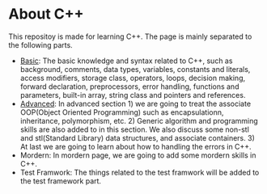 # About C++
This repositoy is made for learning C++. The page is mainly separated to the following parts.
-  [Basic](basic/README.md): The basic knowledge and syntax related to C++, such as background, comments, data types, variables, constants and literals, access modifiers, storage class, operators, loops, decision making, forward declaration, preprocessors, error handling, functions and parameters, built-in array, string class and pointers and references. 
- [Advanced](advanced/README.md): In advanced section 1) we are going to treat the associate OOP(Object Oriented Programming) such as encapsulationn, inheritance, polymorphism, etc. 2) Generic algorithm and programming skills are also added to in this section. We also discuss some non-stl and stl(Standard Library) data structures, and associate containers. 3) At last we are going to learn about how to handling the errors in C++. 
- Mordern: In mordern page, we are going to add some mordern skills in C++. 
- Test Framwork: The things related to the test framwork will be added to the test framework part.

